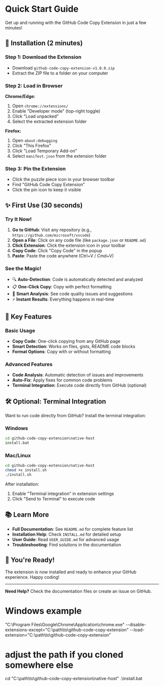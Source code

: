 # Quick Start Guide

Get up and running with the GitHub Code Copy Extension in just a few minutes!

## 🚀 Installation (2 minutes)

### Step 1: Download the Extension
- Download `github-code-copy-extension-v1.0.0.zip`
- Extract the ZIP file to a folder on your computer

### Step 2: Load in Browser
**Chrome/Edge:**
1. Open `chrome://extensions/`
2. Enable "Developer mode" (top-right toggle)
3. Click "Load unpacked"
4. Select the extracted extension folder

**Firefox:**
1. Open `about:debugging`
2. Click "This Firefox"
3. Click "Load Temporary Add-on"
4. Select `manifest.json` from the extension folder

### Step 3: Pin the Extension
- Click the puzzle piece icon in your browser toolbar
- Find "GitHub Code Copy Extension"
- Click the pin icon to keep it visible

## ✨ First Use (30 seconds)

### Try It Now!
1. **Go to GitHub**: Visit any repository (e.g., `https://github.com/microsoft/vscode`)
2. **Open a File**: Click on any code file (like `package.json` or `README.md`)
3. **Click Extension**: Click the extension icon in your toolbar
4. **Copy Code**: Click "Copy Code" in the popup
5. **Paste**: Paste the code anywhere (Ctrl+V / Cmd+V)

### See the Magic!
- 🔍 **Auto-Detection**: Code is automatically detected and analyzed
- 📋 **One-Click Copy**: Copy with perfect formatting
- 🔧 **Smart Analysis**: See code quality issues and suggestions
- ⚡ **Instant Results**: Everything happens in real-time

## 🎯 Key Features

### Basic Usage
- **Copy Code**: One-click copying from any GitHub page
- **Smart Detection**: Works on files, gists, README code blocks
- **Format Options**: Copy with or without formatting

### Advanced Features
- **Code Analysis**: Automatic detection of issues and improvements
- **Auto-Fix**: Apply fixes for common code problems
- **Terminal Integration**: Execute code directly from GitHub (optional)

## 🛠️ Optional: Terminal Integration

Want to run code directly from GitHub? Install the terminal integration:

### Windows
```cmd
cd github-code-copy-extension\native-host
install.bat
```

### Mac/Linux
```bash
cd github-code-copy-extension/native-host
chmod +x install.sh
./install.sh
```

After installation:
1. Enable "Terminal integration" in extension settings
2. Click "Send to Terminal" to execute code

## 📚 Learn More

- **Full Documentation**: See `README.md` for complete feature list
- **Installation Help**: Check `INSTALL.md` for detailed setup
- **User Guide**: Read `USER_GUIDE.md` for advanced usage
- **Troubleshooting**: Find solutions in the documentation

## 🎉 You're Ready!

The extension is now installed and ready to enhance your GitHub experience. Happy coding!

---

**Need Help?** Check the documentation files or create an issue on GitHub.

# Windows example
"C:\Program Files\Google\Chrome\Application\chrome.exe" --disable-extensions-except="C:\path\to\github-code-copy-extension" --load-extension="C:\path\to\github-code-copy-extension"

# adjust the path if you cloned somewhere else
cd "C:\path\to\github-code-copy-extension\native-host"
.\install.bat

